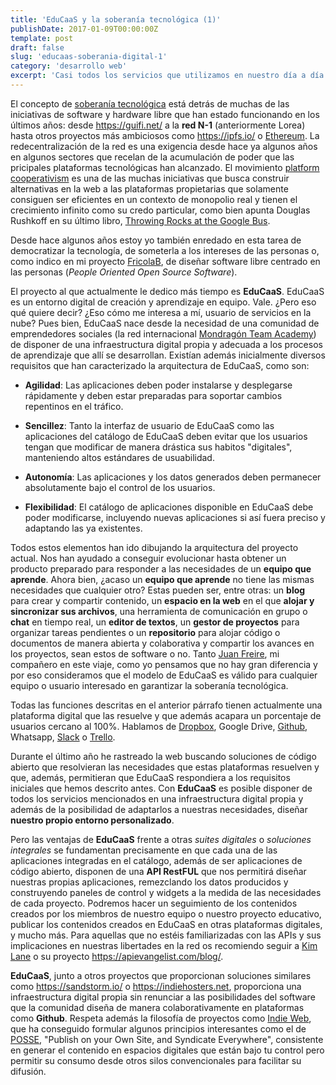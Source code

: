 ```yaml
---
title: 'EduCaaS y la soberanía tecnológica (1)'
publishDate: 2017-01-09T00:00:00Z
template: post
draft: false
slug: 'educaas-soberania-digital-1'
category: 'desarrollo web'
excerpt: 'Casi todos los servicios que utilizamos en nuestro día a día (correo, editor de texto, chat) están en la nube. Pero la nube tiene propietarios, como cualquier otro espacio, y muchas veces los intereses de los propietarios no coinciden con los nuestros o, incluso aún, los propietarios de la nube pueden decidir que nuestros datos o nuestras aplicaciones no son importantes en su modelo de negocio y apagarlas de la noche a la mañana. Nos encontraremos un bonito texto legal que nunca habíamos leído pero sí habíamos aceptado como explicación. Lo que durante años exigió la democracia, el poder para la ciudadanía, es ahora pasado por alto constantemente con nuestro beneplácito o nuestra total ignorancia. La soberanía digital debe preocuparte, si es que no lo hace ya. Internet nació descentralizada y debe volver a serlo.'
---
```


El concepto de [soberanía tecnológica](https://es.wikipedia.org/wiki/Soberan%C3%ADa_Tecnol%C3%B3gica) está detrás de muchas de las iniciativas de software y hardware libre que han estado funcionando en los últimos años: desde https://guifi.net/ a la **red N-1** (anteriormente Lorea) hasta otros proyectos más ambiciosos como https://ipfs.io/ o [Ethereum](https://www.ethereum.org/). La redecentralización de la red es una exigencia desde hace ya algunos años en algunos sectores que recelan de la acumulación de poder que las pricipales plataformas tecnológicas han alcanzado. El movimiento [platform cooperativism](http://platformcoop.net/) es una de las muchas iniciativas que busca construir alternativas en la web a las plataformas propietarias que solamente consiguen ser eficientes en un contexto de monopolio real y tienen el crecimiento infinito como su credo particular, como bien apunta Douglas Rushkoff en su último libro, [Throwing Rocks at the Google Bus](http://www.rushkoff.com/books/throwing-rocks-at-the-google-bus/).

Desde hace algunos años estoy yo también enredado en esta tarea de democratizar la tecnología, de someterla a los intereses de las personas o, como indico en mi proyecto [FricolaB](http://fricolab.com), de diseñar software libre centrado en las personas (_People Oriented Open Source Software_).

El proyecto al que actualmente le dedico más tiempo es **EduCaaS**. EduCaaS es un entorno digital de creación y aprendizaje en equipo. Vale. ¿Pero eso qué quiere decir? ¿Eso cómo me interesa a mí, usuario de servicios en la nube? Pues bien, EduCaaS nace desde la necesidad de una comunidad de emprendedores sociales (la red internacional [Mondragón Team Academy](http://mondragonteamacademy.com/)) de disponer de una infraestructura digital propia y adecuada a los procesos de aprendizaje que allí se desarrollan. Existían además inicialmente diversos requisitos que han caracterizado la arquitectura de EduCaaS, como son:

- **Agilidad**: Las aplicaciones deben poder instalarse y desplegarse rápidamente y deben estar preparadas para soportar cambios repentinos en el tráfico.

- **Sencillez**: Tanto la interfaz de usuario de EduCaaS como las aplicaciones del catálogo de EduCaaS deben evitar que los usuarios tengan que modificar de manera drástica sus habitos "digitales", manteniendo altos estándares de usuabilidad.

- **Autonomía**: Las aplicaciones y los datos generados deben permanecer absolutamente bajo el control de los usuarios.

- **Flexibilidad**: El catálogo de aplicaciones disponible en EduCaaS debe poder modificarse, incluyendo nuevas aplicaciones si así fuera preciso y adaptando las ya existentes.

Todos estos elementos han ido dibujando la arquitectura del proyecto actual. Nos han ayudado a conseguir evolucionar hasta obtener un producto preparado para responder a las necesidades de un **equipo que aprende**. Ahora bien, ¿acaso un **equipo que aprende** no tiene las mismas necesidades que cualquier otro? Estas pueden ser, entre otras: un **blog** para crear y compartir contenido, un **espacio en la web** en el que **alojar y sincronizar sus archivos**, una herramienta de comunicación en grupo o **chat** en tiempo real, un **editor de textos**, un **gestor de proyectos** para organizar tareas pendientes o un **repositorio** para alojar código o documentos de manera abierta y colaborativa y compartir los avances en los proyectos, sean estos de software o no. Tanto [Juan Freire](http://juanfreire.com/la-transformacion-provocada-por-lo-digital/), mi compañero en este viaje, como yo pensamos que no hay gran diferencia y por eso consideramos que el modelo de EduCaaS es válido para cualquier equipo o usuario interesado en garantizar la soberanía tecnológica.

Todas las funciones descritas en el anterior párrafo tienen actualmente una plataforma digital que las resuelve y que además acapara un porcentaje de usuarios cercano al 100%. Hablamos de [Dropbox](https://www.dropbox.com/), Google Drive, [Github](https://www.github.com), Whatsapp, [Slack](https://slack.com/) o [Trello](https://trello.com/).

Durante el último año he rastreado la web buscando soluciones de código abierto que resolvieran las necesidades que estas plataformas resuelven y que, además, permitieran que EduCaaS respondiera a los requisitos iniciales que hemos descrito antes. Con **EduCaaS** es posible disponer de todos los servicios mencionados en una infraestructura digital propia y además de la posibilidad de adaptarlos a nuestras necesidades, diseñar **nuestro propio entorno personalizado**.

Pero las ventajas de **EduCaaS** frente a otras _suites digitales_ o _soluciones integrales_ se fundamentan precisamente en que cada una de las aplicaciones integradas en el catálogo, además de ser aplicaciones de código abierto, disponen de una **API RestFUL** que nos permitirá diseñar nuestras propias aplicaciones, remezclando los datos producidos y construyendo paneles de control y widgets a la medida de las necesidades de cada proyecto. Podremos hacer un seguimiento de los contenidos creados por los miembros de nuestro equipo o nuestro proyecto educativo, publicar los contenidos creados en EduCaaS en otras plataformas digitales, y mucho más. Para aquellas que no estéis familiarizadas con las APIs y sus implicaciones en nuestras libertades en la red os recomiendo seguir a [Kim Lane](https://twitter.com/kinlane) o su proyecto https://apievangelist.com/blog/.

**EduCaaS**, junto a otros proyectos que proporcionan soluciones similares como https://sandstorm.io/ o https://indiehosters.net, proporciona una infraestructura digital propia sin renunciar a las posibilidades del software que la comunidad diseña de manera colaborativamente en plataformas como **Github**. Respeta además la filosofía de proyectos como [Indie Web](https://indieweb.org/), que ha conseguido formular algunos principios interesantes como el de [POSSE](https://indieweb.org/POSSE), "Publish on your Own Site, and Syndicate Everywhere", consistente en generar el contenido en espacios digitales que están bajo tu control pero permitir su consumo desde otros silos convencionales para facilitar su difusión.
